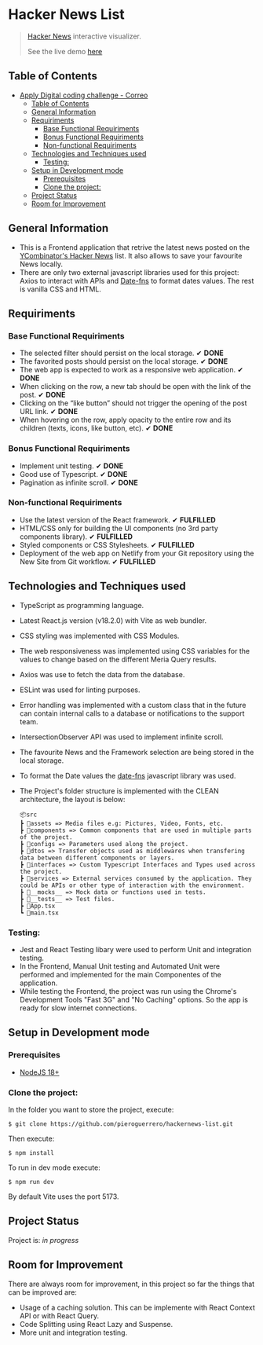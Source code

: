 # Hacker News List
> [Hacker News](https://news.ycombinator.com/) interactive visualizer.
> 
> See the live demo [here](https://main--stalwart-hummingbird-037189.netlify.app/)

## Table of Contents
- [Apply Digital coding challenge - Correo](#apply-digital-coding-challenge---correo)
  - [Table of Contents](#table-of-contents)
  - [General Information](#general-information)
  - [Requiriments](#requiriments)
    - [Base Functional Requiriments](#base-functional-requiriments)
    - [Bonus Functional Requiriments](#bonus-functional-requiriments)
    - [Non-functional Requiriments](#non-functional-requiriments)
  - [Technologies and Techniques used](#technologies-and-techniques-used)
    - [Testing:](#testing)
  - [Setup in Development mode](#setup-in-development-mode)
    - [Prerequisites](#prerequisites)
    - [Clone the project:](#clone-the-project)
  - [Project Status](#project-status)
  - [Room for Improvement](#room-for-improvement)


## General Information
- This is a Frontend application that retrive the latest news posted on the [YCombinator's Hacker News](https://news.ycombinator.com/) list. It also allows to save your favourite News locally.
- There are only two external javascript libraries used for this project: Axios to interact with APIs and [Date-fns](https://date-fns.org/) to format dates values. The rest is vanilla CSS and HTML.

## Requiriments

### Base Functional Requiriments
- The selected filter should persist on the local storage. ✔ **DONE**
- The favorited posts should persist on the local storage. ✔ **DONE**
- The web app is expected to work as a responsive web application. ✔ **DONE**
- When clicking on the row, a new tab should be open with the link of the post. ✔ **DONE**
- Clicking on the “like button” should not trigger the opening of the post URL link. ✔ **DONE**
- When hovering on the row, apply opacity to the entire row and its children (texts,
icons, like button, etc). ✔ **DONE**

### Bonus Functional Requiriments
- Implement unit testing. ✔ **DONE**
- Good use of Typescript. ✔ **DONE**
- Pagination as infinite scroll. ✔ **DONE**

### Non-functional Requiriments
- Use the latest version of the React framework. ✔ **FULFILLED**
- HTML/CSS only for building the UI components (no 3rd party components library). ✔ **FULFILLED**
- Styled components or CSS Stylesheets. ✔ **FULFILLED**
- Deployment of the web app on Netlify from your Git repository using the New Site
from Git workflow. ✔ **FULFILLED**

## Technologies and Techniques used
- TypeScript as programming language.
- Latest React.js version (v18.2.0) with Vite as web bundler.
- CSS styling was implemented with CSS Modules.
- The web responsiveness was implemented using CSS variables for the values to change based on the different Meria Query results.
- Axios was use to fetch the data from the database.
- ESLint was used for linting purposes.
- Error handling was implemented with a custom class that in the future can contain internal calls to a database or notifications to the support team.
- IntersectionObserver API was used to implement infinite scroll.
- The favourite News and the Framework selection are being stored in the local storage.
- To format the Date values the [date-fns](https://date-fns.org/) javascript library was used.
- The Project's folder structure is implemented with the CLEAN architecture, the layout is below:

    ```
    📦src
    ┣ 📂assets => Media files e.g: Pictures, Video, Fonts, etc.
    ┣ 📂components => Common components that are used in multiple parts of the project.
    ┣ 📂configs => Parameters used along the project.
    ┣ 📂dtos => Transfer objects used as middlewares when transfering data between different components or layers.
    ┣ 📂interfaces => Custom Typescript Interfaces and Types used across the project.
    ┣ 📂services => External services consumed by the application. They could be APIs or other type of interaction with the environment.
    ┣ 📂__mocks__ => Mock data or functions used in tests.
    ┣ 📂__tests__ => Test files.
    ┣ 📜App.tsx
    ┗ 📜main.tsx
    ```
### Testing:
- Jest and React Testing libary were used to perform Unit and integration testing.
- In the Frontend, Manual Unit testing and Automated Unit were performed and implemented for the main Componentes of the application. 
- While testing the Frontend, the project was run using the Chrome's Development Tools "Fast 3G" and "No Caching" options. So the app is ready for slow internet connections.

## Setup in Development mode

### Prerequisites
- [NodeJS 18+](https://nodejs.org/en)

### Clone the project:
In the folder you want to store the project, execute:
```
$ git clone https://github.com/pieroguerrero/hackernews-list.git
```
Then execute:
```
$ npm install
```
To run in dev mode execute:
```
$ npm run dev
```
By default Vite uses the port 5173.

## Project Status
Project is: _in progress_

## Room for Improvement
There are always room for improvement, in this project so far the things that can be improved are:
- Usage of a caching solution. This can be implemente with React Context API or with React Query.
- Code Splitting using React Lazy and Suspense.
- More unit and integration testing.
